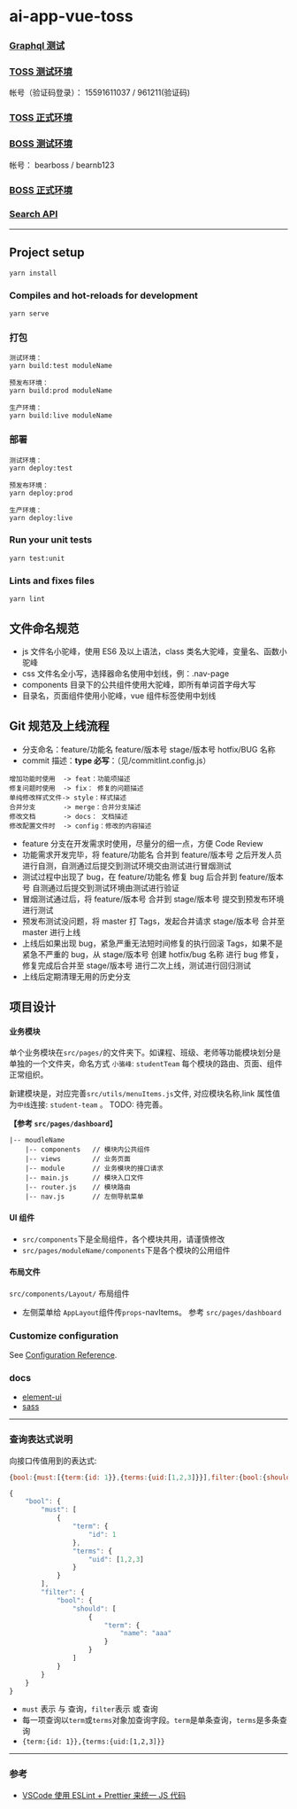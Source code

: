 # ai-app-vue-toss

### [Graphql 测试](http://docker.meixiu.mobi:43401/)

### [TOSS 测试环境](https://test.meixiu.mobi/ai-app-vue-toss-test/login/#/)

帐号（验证码登录）：
15591611037 / 961211(验证码)

### [TOSS 正式环境](https://toss.xiaoxiongmeishu.com/login/#/)

### [BOSS 测试环境](https://test.meixiu.mobi/ai-app-vue-boss-test/login/#/)

帐号：
bearboss / bearnb123

### [BOSS 正式环境](https://boss.xiaoxiongmeishu.com/login/#/)

### [Search API](http://docker.meixiu.mobi:48767/jsondoc-ui.html?url=/data/search/m1/jsondoc#)

---

## Project setup

```
yarn install
```

### Compiles and hot-reloads for development

```
yarn serve
```

### 打包

```
测试环境：
yarn build:test moduleName

预发布环境：
yarn build:prod moduleName

生产环境：
yarn build:live moduleName
```

### 部署

```
测试环境：
yarn deploy:test

预发布环境：
yarn deploy:prod

生产环境：
yarn deploy:live
```

### Run your unit tests

```
yarn test:unit
```

### Lints and fixes files

```
yarn lint
```

## 文件命名规范

- js 文件名小驼峰，使用 ES6 及以上语法，class 类名大驼峰，变量名、函数小驼峰
- css 文件名全小写，选择器命名使用中划线，例：.nav-page
- components 目录下的公共组件使用大驼峰，即所有单词首字母大写
- 目录名，页面组件使用小驼峰，vue 组件标签使用中划线

## Git 规范及上线流程

- 分支命名：feature/功能名 feature/版本号 stage/版本号 hotfix/BUG 名称
- commit 描述：**type 必写**：（见/commitlint.config.js）

```text
增加功能时使用  -> feat：功能项描述
修复问题时使用  -> fix： 修复的问题描述
单纯修改样式文件-> style：样式描述
合并分支       -> merge：合并分支描述
修改文档       -> docs： 文档描述
修改配置文件时  -> config：修改的内容描述
```

- feature 分支在开发需求时使用，尽量分的细一点，方便 Code Review
- 功能需求开发完毕，将 feature/功能名 合并到 feature/版本号 之后开发人员进行自测，自测通过后提交到测试环境交由测试进行冒烟测试
- 测试过程中出现了 bug，在 feature/功能名 修复 bug 后合并到 feature/版本号 自测通过后提交到测试环境由测试进行验证
- 冒烟测试通过后，将 feature/版本号 合并到 stage/版本号 提交到预发布环境进行测试
- 预发布测试没问题，将 master 打 Tags，发起合并请求 stage/版本号 合并至 master 进行上线
- 上线后如果出现 bug，紧急严重无法短时间修复的执行回滚 Tags，如果不是紧急不严重的 bug，从 stage/版本号 创建 hotfix/bug 名称 进行 bug 修复，修复完成后合并至 stage/版本号 进行二次上线，测试进行回归测试
- 上线后定期清理无用的历史分支

## 项目设计

#### 业务模块

单个业务模块在`src/pages/`的文件夹下。如课程、班级、老师等功能模块划分是单独的一个文件夹，命名方式 `小骆峰`: `studentTeam`
每个模块的路由、页面、组件正常组织。

新建模块是，对应完善`src/utils/menuItems.js`文件, 对应模块名称,link 属性值为`中线`连接: `student-team` 。 TODO: 待完善。

**【参考 `src/pages/dashboard`**】

```
|-- moudleName
    |-- components   // 模块内公共组件
    |-- views        // 业务页面
    |-- module       // 业务模块的接口请求
    |-- main.js      // 模块入口文件
    |-- router.js    // 模块路由
    |-- nav.js       // 左侧导航菜单
```

#### UI 组件

- `src/components`下是全局组件，各个模块共用，请谨慎修改
- `src/pages/moduleName/components`下是各个模块的公用组件

#### 布局文件

`src/components/Layout/` 布局组件

- 左侧菜单给 `AppLayout`组件传`props`-navItems。 参考 `src/pages/dashboard`

### Customize configuration

See [Configuration Reference](https://cli.vuejs.org/config/).

### docs

- [element-ui](https://element.eleme.cn/#/zh-CN/component/quickstart)
- [sass](https://www.sass.hk/docs/)

---

### 查询表达式说明

向接口传值用到的表达式:

```js
{bool:{must:[{term:{id: 1}},{terms:{uid:[1,2,3]}}],filter:{bool:{should:[{term:{name:'aaa'}}]}}}}
```

```js
{
    "bool": {
        "must": [
            {
                "term": {
                    "id": 1
                },
                "terms": {
                    "uid": [1,2,3]
                }
            }
        ],
        "filter": {
            "bool": {
                "should": [
                    {
                        "term": {
                            "name": "aaa"
                        }
                    }
                ]
            }
        }
    }
}
```

- `must` 表示 与 查询，`filter`表示 或 查询
- 每一项查询以`term`或`terms`对象加查询字段。`term`是单条查询，`terms`是多条查询
- `{term:{id: 1}},{terms:{uid:[1,2,3]}}`

---

### 参考

- [VSCode 使用 ESLint + Prettier 来统一 JS 代码](https://www.cnblogs.com/xjnotxj/p/10828183.html)
